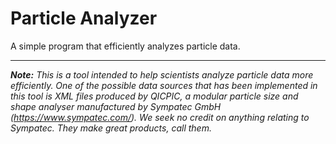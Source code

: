# Particle Analyzer
A simple program that efficiently analyzes particle data.

---

***Note:*** *This is a tool intended to help scientists analyze particle data more efficiently. One of the possible data sources that has been implemented in this tool is XML files produced by QICPIC, a modular particle size and shape analyser manufactured by Sympatec GmbH (https://www.sympatec.com/). We seek no credit on anything relating to Sympatec. They make great products, call them.*
